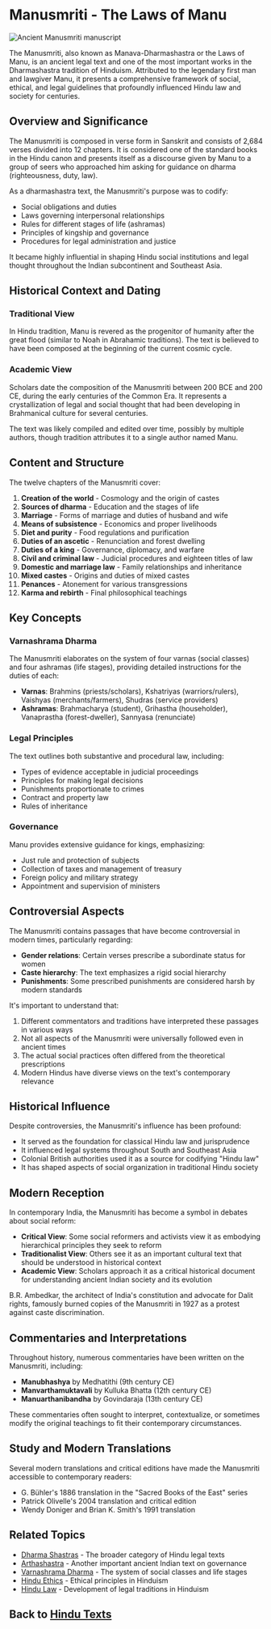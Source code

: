 # Manusmriti - The Laws of Manu

![Ancient Manusmriti manuscript](manusmriti_manuscript.jpg)

The Manusmriti, also known as Manava-Dharmashastra or the Laws of Manu, is an ancient legal text and one of the most important works in the Dharmashastra tradition of Hinduism. Attributed to the legendary first man and lawgiver Manu, it presents a comprehensive framework of social, ethical, and legal guidelines that profoundly influenced Hindu law and society for centuries.

## Overview and Significance

The Manusmriti is composed in verse form in Sanskrit and consists of 2,684 verses divided into 12 chapters. It is considered one of the standard books in the Hindu canon and presents itself as a discourse given by Manu to a group of seers who approached him asking for guidance on dharma (righteousness, duty, law).

As a dharmashastra text, the Manusmriti's purpose was to codify:
- Social obligations and duties
- Laws governing interpersonal relationships
- Rules for different stages of life (ashramas)
- Principles of kingship and governance
- Procedures for legal administration and justice

It became highly influential in shaping Hindu social institutions and legal thought throughout the Indian subcontinent and Southeast Asia.

## Historical Context and Dating

### Traditional View
In Hindu tradition, Manu is revered as the progenitor of humanity after the great flood (similar to Noah in Abrahamic traditions). The text is believed to have been composed at the beginning of the current cosmic cycle.

### Academic View
Scholars date the composition of the Manusmriti between 200 BCE and 200 CE, during the early centuries of the Common Era. It represents a crystallization of legal and social thought that had been developing in Brahmanical culture for several centuries.

The text was likely compiled and edited over time, possibly by multiple authors, though tradition attributes it to a single author named Manu.

## Content and Structure

The twelve chapters of the Manusmriti cover:

1. **Creation of the world** - Cosmology and the origin of castes
2. **Sources of dharma** - Education and the stages of life
3. **Marriage** - Forms of marriage and duties of husband and wife
4. **Means of subsistence** - Economics and proper livelihoods
5. **Diet and purity** - Food regulations and purification
6. **Duties of an ascetic** - Renunciation and forest dwelling
7. **Duties of a king** - Governance, diplomacy, and warfare
8. **Civil and criminal law** - Judicial procedures and eighteen titles of law
9. **Domestic and marriage law** - Family relationships and inheritance
10. **Mixed castes** - Origins and duties of mixed castes
11. **Penances** - Atonement for various transgressions
12. **Karma and rebirth** - Final philosophical teachings

## Key Concepts

### Varnashrama Dharma
The Manusmriti elaborates on the system of four varnas (social classes) and four ashramas (life stages), providing detailed instructions for the duties of each:

- **Varnas**: Brahmins (priests/scholars), Kshatriyas (warriors/rulers), Vaishyas (merchants/farmers), Shudras (service providers)
- **Ashramas**: Brahmacharya (student), Grihastha (householder), Vanaprastha (forest-dweller), Sannyasa (renunciate)

### Legal Principles
The text outlines both substantive and procedural law, including:

- Types of evidence acceptable in judicial proceedings
- Principles for making legal decisions
- Punishments proportionate to crimes
- Contract and property law
- Rules of inheritance

### Governance
Manu provides extensive guidance for kings, emphasizing:

- Just rule and protection of subjects
- Collection of taxes and management of treasury
- Foreign policy and military strategy
- Appointment and supervision of ministers

## Controversial Aspects

The Manusmriti contains passages that have become controversial in modern times, particularly regarding:

- **Gender relations**: Certain verses prescribe a subordinate status for women
- **Caste hierarchy**: The text emphasizes a rigid social hierarchy
- **Punishments**: Some prescribed punishments are considered harsh by modern standards

It's important to understand that:

1. Different commentators and traditions have interpreted these passages in various ways
2. Not all aspects of the Manusmriti were universally followed even in ancient times
3. The actual social practices often differed from the theoretical prescriptions
4. Modern Hindus have diverse views on the text's contemporary relevance

## Historical Influence

Despite controversies, the Manusmriti's influence has been profound:

- It served as the foundation for classical Hindu law and jurisprudence
- It influenced legal systems throughout South and Southeast Asia
- Colonial British authorities used it as a source for codifying "Hindu law"
- It has shaped aspects of social organization in traditional Hindu society

## Modern Reception

In contemporary India, the Manusmriti has become a symbol in debates about social reform:

- **Critical View**: Some social reformers and activists view it as embodying hierarchical principles they seek to reform
- **Traditionalist View**: Others see it as an important cultural text that should be understood in historical context
- **Academic View**: Scholars approach it as a critical historical document for understanding ancient Indian society and its evolution

B.R. Ambedkar, the architect of India's constitution and advocate for Dalit rights, famously burned copies of the Manusmriti in 1927 as a protest against caste discrimination.

## Commentaries and Interpretations

Throughout history, numerous commentaries have been written on the Manusmriti, including:

- **Manubhashya** by Medhatithi (9th century CE)
- **Manvarthamuktavali** by Kulluka Bhatta (12th century CE)
- **Manuarthanibandha** by Govindaraja (13th century CE)

These commentaries often sought to interpret, contextualize, or sometimes modify the original teachings to fit their contemporary circumstances.

## Study and Modern Translations

Several modern translations and critical editions have made the Manusmriti accessible to contemporary readers:

- G. Bühler's 1886 translation in the "Sacred Books of the East" series
- Patrick Olivelle's 2004 translation and critical edition
- Wendy Doniger and Brian K. Smith's 1991 translation

## Related Topics

- [Dharma Shastras](./dharma_shastras.md) - The broader category of Hindu legal texts
- [Arthashastra](./arthashastra.md) - Another important ancient Indian text on governance
- [Varnashrama Dharma](../beliefs/varnashrama.md) - The system of social classes and life stages
- [Hindu Ethics](../beliefs/hindu_ethics.md) - Ethical principles in Hinduism
- [Hindu Law](../practices/hindu_law.md) - Development of legal traditions in Hinduism

## Back to [Hindu Texts](./README.md)

